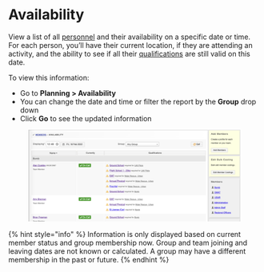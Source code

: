 # Availability

View a list of all [personnel](members/) and their availability on a specific date or time. For each person, you’ll have their current location, if they are attending an activity, and the ability to see if all their [qualifications](qualifications/) are still valid on this date.

To view this information:

* Go to **Planning > Availability**
* You can change the date and time or filter the report by the **Group** drop down
* Click **Go** to see the updated information

<figure><img src="../.gitbook/assets/Screenshot 2022-12-07 at 4.52.33 PM.png" alt=""><figcaption></figcaption></figure>

{% hint style="info" %}
Information is only displayed based on current member status and group membership now. Group and team joining and leaving dates are not known or calculated. A group may have a different membership in the past or future.
{% endhint %}
